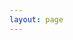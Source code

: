 ```yaml
---
layout: page
---
```


<script setup>
import Binray from './components/binray/index.vue'
</script>

<Binray/>